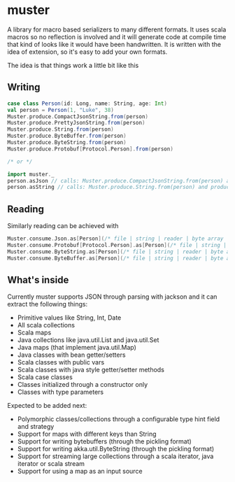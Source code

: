 # muster

A library for macro based serializers to many different formats.
It uses scala macros so no reflection is involved and it will generate code at compile time
that kind of looks like it would have been handwritten.  It is written with the idea of extension, so it's easy to
add your own formats.

The idea is that things work a little bit like this

## Writing

```scala
case class Person(id: Long, name: String, age: Int)
val person = Person(1, "Luke", 38)
Muster.produce.CompactJsonString.from(person)
Muster.produce.PrettyJsonString.from(person)
Muster.produce.String.from(person)
Muster.produce.ByteBuffer.from(person)
Muster.produce.ByteString.from(person)
Muster.produce.Protobuf[Protocol.Person].from(person)

/* or */

import muster._
person.asJson // calls: Muster.produce.CompactJsonString.from(person) and produces {"id":1,"name":"Luke","age":38}
person.asString // calls: Muster.produce.String.from(person) and produces Person(id: 1, name: "Luke", age: 38)
```

## Reading

Similarly reading can be achieved with

```scala
Muster.consume.Json.as[Person](/* file | string | reader | byte array | input stream | URL */ input)
Muster.consume.Protobuf[Protocol.Person].as[Person](/* file | string | reader | byte array | input stream | URL */ input)
Muster.consume.ByteString.as[Person](/* file | string | reader | byte array | input stream | URL */ input)
Muster.consume.ByteBuffer.as[Person](/* file | string | reader | byte array | input stream | URL */ input)
```

## What's inside

Currently muster supports JSON through parsing with jackson and it can extract the following things:
* Primitive values like String, Int, Date
* All scala collections
* Scala maps
* Java collections like java.util.List and java.util.Set
* Java maps (that implement java.util.Map)
* Java classes with bean getter/setters
* Scala classes with public vars
* Scala classes with java style getter/setter methods
* Scala case classes
* Classes initialized through a constructor only
* Classes with type parameters


Expected to be added next:
* Polymorphic classes/collections through a configurable type hint field and strategy
* Support for maps with different keys than String
* Support for writing bytebuffers (through the pickling format)
* Support for writing akka.util.ByteString (through the pickling format)
* Support for streaming large collections through a scala iterator, java iterator or scala stream
* Support for using a map as an input source
